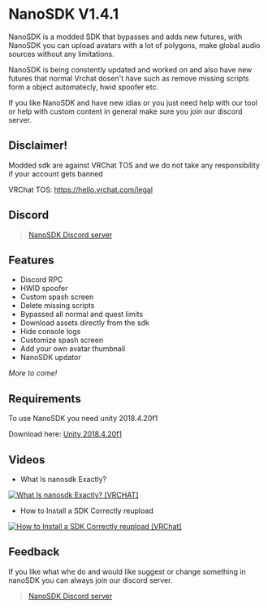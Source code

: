 # NanoSDK V1.4.1
NanoSDK is a modded SDK that bypasses and adds new futures, with NanoSDK you can upload avatars with a lot of polygons, make global audio sources without any limitations.

NanoSDK is being constently updated and worked on and also have new futures that normal Vrchat dosen't have such as remove missing scripts form a object automatecly, hwid spoofer etc.

If you like NanoSDK and have new idias or you just need help with our tool or help with custom content in general make sure you join our discord server.



## Disclaimer!
Modded sdk are against VRChat TOS and we do not take any responsibility if your account gets banned

VRChat TOS: https://hello.vrchat.com/legal

## Discord
> [NanoSDK Discord server](https://discord.com/invite/tCj8MNH) 

## Features

- Discord RPC
- HWID spoofer
- Custom spash screen
- Delete missing scripts
- Bypassed all normal and quest limits
- Download assets directly from the sdk
- Hide console logs
- Customize spash screen
- Add your own avatar thumbnail
- NanoSDK updator

*More to come!*

## Requirements
To use NanoSDK you need unity 2018.4.20f1

Download here: [Unity 2018.4.20f1](https://download.unity3d.com/download_unity/008688490035/Windows64EditorIns)

## Videos
- What Is nanosdk Exactly?

[![What Is nanosdk Exactly? [VRCHAT]](https://images-ext-2.discordapp.net/external/W4yb7RK2N8gJ-7MUxoWOycdecYGJc4RmatvPS-7DlEA/https/i.ytimg.com/vi/XyWT_SfghDo/maxresdefault.jpg)](https://youtu.be/q6M4N34Zojk)

- How to Install a SDK Correctly reupload

[![How to Install a SDK Correctly reupload [VRChat]](https://images-ext-2.discordapp.net/external/BkdgXXFkvhB5BSg-AHFW7e5RpZc9zdnDTLSBjl0RVTA/https/i.ytimg.com/vi/nAUMWM31bqI/maxresdefault.jpg)](https://youtu.be/bU7ElMP3cwI)

## Feedback
If you like what whe do and would like suggest or change something in nanoSDK you can always join our discord server.
> [NanoSDK Discord server](https://discord.com/invite/tCj8MNH) 
